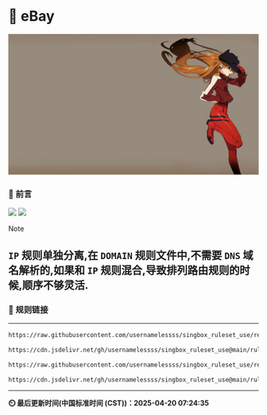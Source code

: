 
# 🧸 eBay
![](https://raw.githubusercontent.com/usernamelessss/picture-bed/main/images/202504042256831.jpg)
### 📣 前言
![](https://shields.io/badge/-移除重复规则-ff69b4) ![](https://shields.io/badge/-IP&nbsp;规则单独存放不与&nbsp;DOMAIN&nbsp;等混合-green)
> [!NOTE]
**`IP` 规则单独分离,在 `DOMAIN` 规则文件中,不需要 `DNS` 域名解析的,如果和 `IP` 规则混合,导致排列路由规则的时候,顺序不够灵活.**
---

###  🔗 规则链接
---

```url
https://raw.githubusercontent.com/usernamelessss/singbox_ruleset_use/refs/heads/main/rule/eBay/eBay_No_IP.json
```

```url
https://cdn.jsdelivr.net/gh/usernamelessss/singbox_ruleset_use@main/rule/eBay/eBay_No_IP.json
```

```url
https://raw.githubusercontent.com/usernamelessss/singbox_ruleset_use/refs/heads/main/rule/eBay/eBay_No_IP.srs
```

```url
https://cdn.jsdelivr.net/gh/usernamelessss/singbox_ruleset_use@main/rule/eBay/eBay_No_IP.srs
```

---
**⏲️ 最后更新时间(中国标准时间 (CST))：2025-04-20 07:24:35**